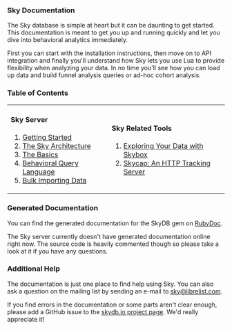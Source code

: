 ### Sky Documentation

The Sky database is simple at heart but it can be daunting to get started.
This documentation is meant to get you up and running quickly and let you dive into behavioral analytics immediately.

First you can start with the installation instructions, then move on to API integration and finally you'll understand how Sky lets you use Lua to provide flexibility when analyzing your data.
In no time you'll see how you can load up data and build funnel analysis queries or ad-hoc cohort analysis.

### Table of Contents

<table class="table">
  <tr>
    <td>
      <h4>Sky Server</h4>
      <ol>
        <li><a href="/docs/getting-started.html">Getting Started</li>
        <li><a href="/docs/architecture.html">The Sky Architecture</a></li>
        <li><a href="/docs/basics.html">The Basics</a></li>
        <li><a href="/docs/query.html">Behavioral Query Language</a></li>
        <li><a href="/docs/import.html">Bulk Importing Data</a></li>
      </ol>
    </td>
    <td>
      <h4>Sky Related Tools</h4>
      <ol>
        <li><a href="/docs/skybox.html">Exploring Your Data with Skybox</li>
        <li><a href="/docs/skycap.html">Skycap: An HTTP Tracking Server</li>
      </ol>
    </td>
  </tr>
</table>


### Generated Documentation

You can find the generated documentation for the SkyDB gem on [RubyDoc](http://rubydoc.info/gems/skydb/frames).

The Sky server currently doesn't have generated documentation online right now.
The source code is heavily commented though so please take a look at it if you have any questions.


### Additional Help

The documentation is just one place to find help using Sky.
You can also ask a question on the mailing list by sending an e-mail to [sky@librelist.com](mailto:sky@librelist.com).

If you find errors in the documentation or some parts aren't clear enough, please add a GitHub issue to the [skydb.io project page](https://github.com/benbjohnson/skydb.io).
We'd really appreciate it!

